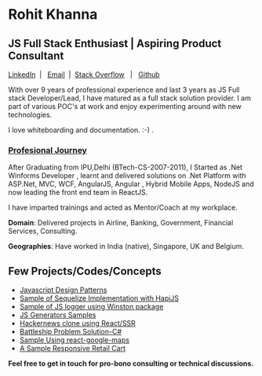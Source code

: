 # Rohit Khanna

## JS Full Stack Enthusiast | Aspiring Product Consultant

[LinkedIn](https://in.linkedin.com/in/rohitkhanna1989) &nbsp;| &nbsp;
[Email](mailto:therohitkhanna@live.com)&nbsp; |&nbsp; [Stack Overflow](https://stackoverflow.com/users/7306148/rohit-khanna) &nbsp; | &nbsp; [Github](https://github.com/rohit-khanna)

With over 9 years of professional experience and last 3 years as JS Full stack Developer/Lead, I have matured as a full stack solution provider. I am part of various POC's at work and enjoy experimenting around with new technologies.

I love whiteboarding and documentation. :-) .

### <ins>Profesional Journey</ins>

After Graduating from IPU,Delhi (BTech-CS-2007-2011), I Started as .Net Winforms Developer , learnt and delivered solutions on .Net Platform with ASP.Net, MVC, WCF, AngularJS, Angular , Hybrid Mobile Apps, NodeJS and now leading the front end team in ReactJS.

I have imparted trainings and acted as Mentor/Coach at my workplace.

**Domain**: Delivered projects in Airline, Banking, Government, Financial Services, Consulting.

**Geographies**: Have worked in India (native), Singapore, UK and Belgium.

## Few Projects/Codes/Concepts

- [Javascript Design Patterns](https://github.com/rohit-khanna/rohit-khanna.github.io/tree/master/JS%20Design%20Patterns)
- [Sample of Sequelize Implementation with HapiJS](https://github.com/rohit-khanna/Learn-Node/tree/master/hapijs_sequlize)
- [Sample of JS logger using Winston package](https://github.com/rohit-khanna/Learn-Node/tree/master/winston-logger-sample)
- [JS Generators Samples](https://github.com/rohit-khanna/Learn-Node/tree/master/js-generators-concept)
- [Hackernews clone using React/SSR](https://github.com/rohit-khanna/hacker-news-clone)
- [Battleship Problem Solution-C#](https://github.com/rohit-khanna/BattleshipProblem)
- [Sample Using react-google-maps](https://github.com/rohit-khanna/Learn-Web/tree/master/React/react-maps-sample_v2)
- [A Sample Responsive Retail Cart](https://github.com/rohit-khanna/Learn-Web/tree/master/HTML-CSS/Shopping-Cart)

**Feel free to get in touch for pro-bono consulting or technical discussions.**

